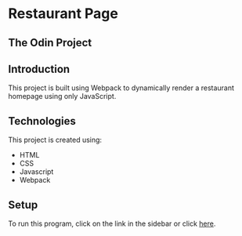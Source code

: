# Restaurant Page

## The Odin Project

## Introduction
This project is built using Webpack to dynamically render a restaurant homepage using only JavaScript.

## Technologies
This project is created using:
* HTML
* CSS
* Javascript
* Webpack

## Setup
To run this program, click on the link in the sidebar or click [here](https://moizah.github.io/restaurant-page/).